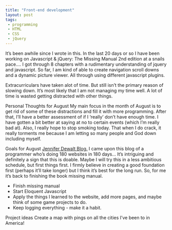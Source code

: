 ```yaml
---
title: "Front-end development"
layout: post
tags: 
 - programming
 - HTML
 - CSS
 - jQuery
---
```


It’s been awhile since I wrote in this. In the last 20 days or so I have been working on Javascript & jQuery: The Missing Manual 2nd edition at a snails pace.... I got through 8 chapters with a rudimentary understanding of jquery and javascript. So far, I am kind of able to create navigation scroll downs and a dynamic picture viewer. All through using different javascript plugins. 

Extracurriculars have taken alot of time. But still isn’t the primary reason of slowing down. It’s most likely that I am not managing my time well. A lot of time is wasted getting distracted with other things. 

Personal Thoughts for August
My main focus in the month of August is to get rid of some of these distractions and fill it with more programming. After that, I’ll have a better assessment of if I ‘really’ don’t have enough time. I have gotten a bit better at saying at no to certain events (which I’m really bad at). Also, I really hope to stop smoking today. That when I do crack, it really torments me because I am letting so many people and God down including myself. 

Goals for August
[Jennifer Dewalt Blog.](http://blog.jenniferdewalt.com/) I came upon this blog of a programmer who’s doing 180 websites in 180 days... It’s intriguing and definitely a sign that this is doable. Maybe I will try this in a less ambitious schedule, but first things first. I firmly believe in creating a good foundation first (perhaps it’ll take longer) but I think it’s best for the long run. So, for me it’s back to finishing the book missing manual.

-  Finish missing manual
-  Start Eloquent Javascript 
-  Apply the things I learned to the website, add more pages, and maybe think of some game projects to do.
-  Keep logging everything - make it a habit. 

Project ideas
Create a map with pings on all the cities I’ve been to in America!